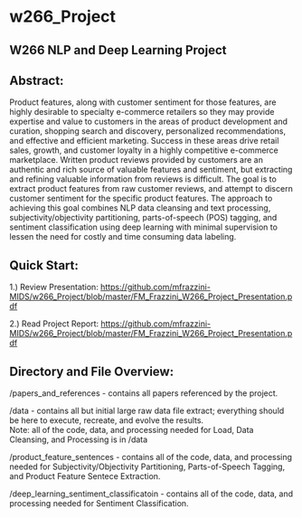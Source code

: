 # w266_Project
## W266 NLP and Deep Learning Project
## Abstract:
Product features, along with customer sentiment for those features, are highly desirable to specialty e-commerce retailers so they may provide expertise and value to customers in the areas of product development and curation, shopping search and discovery, personalized recommendations, and effective and efficient marketing. Success in these areas drive retail sales, growth, and customer loyalty in a highly competitive e-commerce marketplace. Written product reviews provided by customers are an authentic and rich source of valuable features and sentiment, but extracting and refining valuable information from reviews is difficult. The goal is to extract product features from raw customer reviews, and attempt to discern customer sentiment for the specific product features. The approach to achieving this goal combines NLP data cleansing and text processing, subjectivity/objectivity partitioning, parts-of-speech (POS) tagging, and sentiment classification using deep learning with minimal supervision to lessen the need for costly and time consuming data labeling.

## Quick Start:
1.) Review Presentation: https://github.com/mfrazzini-MIDS/w266_Project/blob/master/FM_Frazzini_W266_Project_Presentation.pdf  

2.) Read Project Report: https://github.com/mfrazzini-MIDS/w266_Project/blob/master/FM_Frazzini_W266_Project_Presentation.pdf

## Directory and File Overview:

/papers_and_references - contains all papers referenced by the project.  

/data - contains all but initial large raw data file extract; everything should be here to execute, recreate, and evolve the results.  
  Note: all of the code, data, and processing needed for Load, Data Cleansing, and Processing is in /data

/product_feature_sentences - contains all of the code, data, and processing needed for Subjectivity/Objectivity Partitioning, Parts-of-Speech Tagging, and Product Feature Sentece Extraction.

/deep_learning_sentiment_classificatoin - contains all of the code, data, and processing needed for Sentiment Classification.


